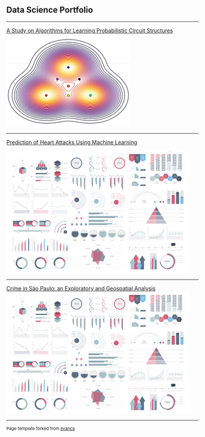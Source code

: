 ## Data Science Portfolio

---

[A Study on Algorithms for Learning Probabilistic Circuit Structures](/probabilistic_circuits.md)

  <img src="images/trigaussiana.png?raw=true"/>

---
[Prediction of Heart Attacks Using Machine Learning](/heart_analysis.md)

  <img src="images/dummy_thumbnail.jpg?raw=true"/>

---
[Crime in São Paulo: an Exploratory and Geospatial Analysis](http://example.com/)
  <img src="images/dummy_thumbnail.jpg?raw=true"/>

---
<p style="font-size:11px">Page template forked from <a href="https://github.com/evanca/quick-portfolio">evanca</a></p>
<!-- Remove above link if you don't want to attibute -->
